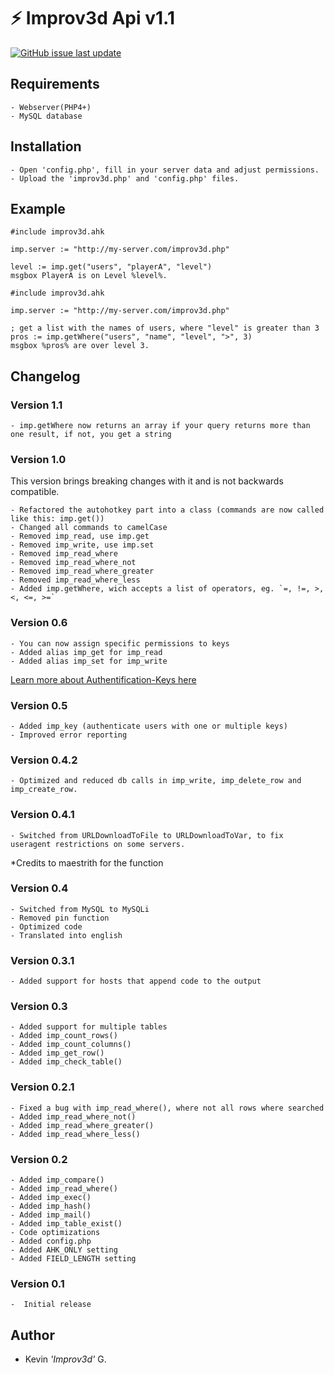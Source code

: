 # :zap: Improv3d Api v1.1

[![GitHub issue last update](https://img.shields.io/github/issues/detail/last-update/badges/shields/979.svg)](https://github.com/kevgk/AutoHotkey-MySQL-PHP-API)

## Requirements
    - Webserver(PHP4+)
    - MySQL database

## Installation
    - Open 'config.php', fill in your server data and adjust permissions.
    - Upload the 'improv3d.php' and 'config.php' files.

## Example
```autohotkey
#include improv3d.ahk

imp.server := "http://my-server.com/improv3d.php"

level := imp.get("users", "playerA", "level")
msgbox PlayerA is on Level %level%.
```
```autohotkey
#include improv3d.ahk

imp.server := "http://my-server.com/improv3d.php"

; get a list with the names of users, where "level" is greater than 3
pros := imp.getWhere("users", "name", "level", ">", 3)
msgbox %pros% are over level 3.
```

## Changelog
### Version 1.1
    - imp.getWhere now returns an array if your query returns more than one result, if not, you get a string

### Version 1.0
This version brings breaking changes with it and is not backwards compatible.

    - Refactored the autohotkey part into a class (commands are now called like this: imp.get())
    - Changed all commands to camelCase
    - Removed imp_read, use imp.get
    - Removed imp_write, use imp.set
    - Removed imp_read_where
    - Removed imp_read_where_not
    - Removed imp_read_where_greater
    - Removed imp_read_where_less
    - Added imp.getWhere, wich accepts a list of operators, eg. `=, !=, >, <, <=, >=`

### Version 0.6
    - You can now assign specific permissions to keys
    - Added alias imp_get for imp_read
    - Added alias imp_set for imp_write
[Learn more about Authentification-Keys here](https://github.com/kevgk/AutoHotkey-MySQL-PHP-API/wiki/Authentification-Keys)

### Version 0.5
    - Added imp_key (authenticate users with one or multiple keys)
    - Improved error reporting

### Version 0.4.2
    - Optimized and reduced db calls in imp_write, imp_delete_row and imp_create_row.

### Version 0.4.1
    - Switched from URLDownloadToFile to URLDownloadToVar, to fix useragent restrictions on some servers.
*Credits to maestrith for the function

### Version 0.4
    - Switched from MySQL to MySQLi
    - Removed pin function
    - Optimized code
    - Translated into english

### Version 0.3.1
    - Added support for hosts that append code to the output

### Version 0.3
    - Added support for multiple tables
    - Added imp_count_rows()
    - Added imp_count_columns()
    - Added imp_get_row()
    - Added imp_check_table()

### Version 0.2.1
    - Fixed a bug with imp_read_where(), where not all rows where searched
    - Added imp_read_where_not()
    - Added imp_read_where_greater()
    - Added imp_read_where_less()

### Version 0.2
    - Added imp_compare()
    - Added imp_read_where()
    - Added imp_exec()
    - Added imp_hash()
    - Added imp_mail()
    - Added imp_table_exist()
    - Code optimizations
    - Added config.php
    - Added AHK_ONLY setting
    - Added FIELD_LENGTH setting

### Version 0.1
    -  Initial release

## Author
  - Kevin _'Improv3d'_ G.
